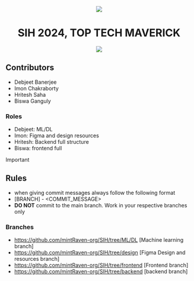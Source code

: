 <div align="center">
<img src="https://github.com/user-attachments/assets/55010a7e-02e1-4019-8dde-5a0c488ad5b6">
</div>
<h1 align=center>SIH 2024, TOP TECH MAVERICK</h1> 
<p align="center">
  <a href="https://github.com/mintRaven-org/SIH/issues"><img src="https://img.shields.io/github/issues/mintRaven-05/Geminux?colorA=363a4f&colorB=f5a97f&style=for-the-badge&logo=data:image/svg+xml;base64,PHN2ZyB4bWxucz0iaHR0cDovL3d3dy53My5vcmcvMjAwMC9zdmciIHZpZXdCb3g9IjAgMCAyNTYgMjU2Ij4KPHBhdGggZD0iTTIxNiwzMlYxOTJhOCw4LDAsMCwxLTgsOEg3MmExNiwxNiwwLDAsMC0xNiwxNkgxOTJhOCw4LDAsMCwxLDAsMTZINDhhOCw4LDAsMCwxLTgtOFY1NkEzMiwzMiwwLDAsMSw3MiwyNEgyMDhBOCw4LDAsMCwxLDIxNiwzMloiIHN0eWxlPSJmaWxsOiAjQ0FEM0Y1OyIvPgo8L3N2Zz4="></a>
</p>

## Contributors
- Debjeet Banerjee
- Imon Chakraborty
- Hritesh Saha
- Biswa Ganguly

### Roles
- Debjeet: ML/DL
- Imon: Figma and design resources
- Hritesh: Backend full structure
- Biswa: frontend full


>[!IMPORTANT]
> ## Rules
> - when giving commit messages always follow the following format
> - [BRANCH] - <COMMIT_MESSAGE>
> - **DO NOT** commit to the main branch. Work in your respective branches only 

### Branches
- https://github.com/mintRaven-org/SIH/tree/ML/DL [Machine learning branch]
- https://github.com/mintRaven-org/SIH/tree/design [Figma Design and resources branch]
- https://github.com/mintRaven-org/SIH/tree/frontend [Frontend branch]
- https://github.com/mintRaven-org/SIH/tree/backend [backend branch]
